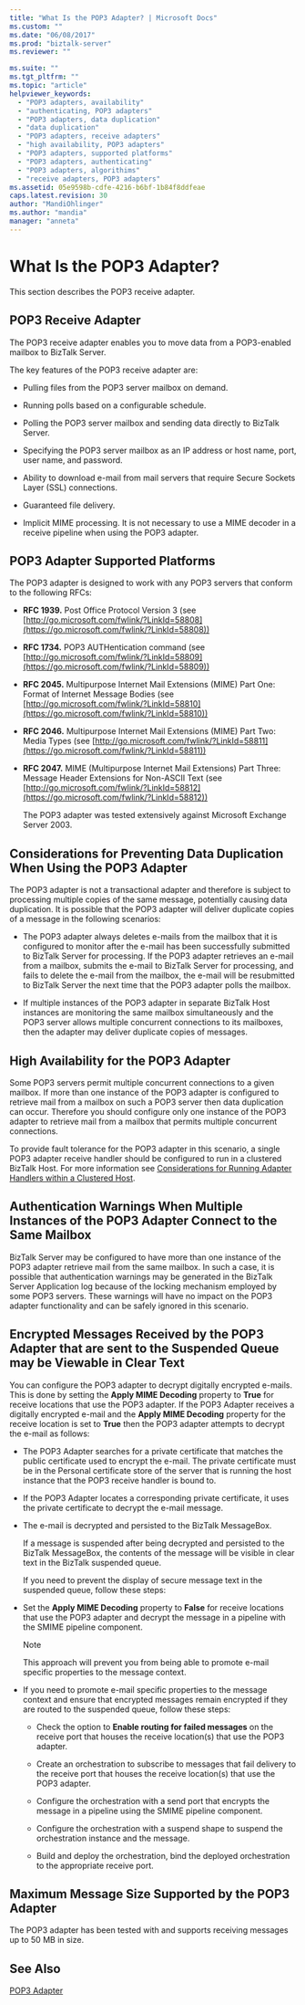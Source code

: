 ```yaml
---
title: "What Is the POP3 Adapter? | Microsoft Docs"
ms.custom: ""
ms.date: "06/08/2017"
ms.prod: "biztalk-server"
ms.reviewer: ""

ms.suite: ""
ms.tgt_pltfrm: ""
ms.topic: "article"
helpviewer_keywords:
  - "POP3 adapters, availability"
  - "authenticating, POP3 adapters"
  - "POP3 adapters, data duplication"
  - "data duplication"
  - "POP3 adapters, receive adapters"
  - "high availability, POP3 adapters"
  - "POP3 adapters, supported platforms"
  - "POP3 adapters, authenticating"
  - "POP3 adapters, algorithims"
  - "receive adapters, POP3 adapters"
ms.assetid: 05e9598b-cdfe-4216-b6bf-1b84f8ddfeae
caps.latest.revision: 30
author: "MandiOhlinger"
ms.author: "mandia"
manager: "anneta"
---
```

# What Is the POP3 Adapter?
This section describes the POP3 receive adapter.

## POP3 Receive Adapter
 The POP3 receive adapter enables you to move data from a POP3-enabled mailbox to BizTalk Server.

 The key features of the POP3 receive adapter are:

-   Pulling files from the POP3 server mailbox on demand.

-   Running polls based on a configurable schedule.

-   Polling the POP3 server mailbox and sending data directly to BizTalk Server.

-   Specifying the POP3 server mailbox as an IP address or host name, port, user name, and password.

-   Ability to download e-mail from mail servers that require Secure Sockets Layer (SSL) connections.

-   Guaranteed file delivery.

-   Implicit MIME processing. It is not necessary to use a MIME decoder in a receive pipeline when using the POP3 adapter.

## POP3 Adapter Supported Platforms
 The POP3 adapter is designed to work with any POP3 servers that conform to the following RFCs:

- **RFC 1939.** Post Office Protocol Version 3 (see [http://go.microsoft.com/fwlink/?LinkId=58808](https://go.microsoft.com/fwlink/?LinkId=58808))

- **RFC 1734.** POP3 AUTHentication command (see [http://go.microsoft.com/fwlink/?LinkId=58809](https://go.microsoft.com/fwlink/?LinkId=58809))

- **RFC 2045.** Multipurpose Internet Mail Extensions (MIME) Part One: Format of Internet Message Bodies (see [http://go.microsoft.com/fwlink/?LinkId=58810](https://go.microsoft.com/fwlink/?LinkId=58810))

- **RFC 2046.** Multipurpose Internet Mail Extensions (MIME) Part Two: Media Types (see [http://go.microsoft.com/fwlink/?LinkId=58811](https://go.microsoft.com/fwlink/?LinkId=58811))

- **RFC 2047.** MIME (Multipurpose Internet Mail Extensions) Part Three: Message Header Extensions for Non-ASCII Text (see [http://go.microsoft.com/fwlink/?LinkId=58812](https://go.microsoft.com/fwlink/?LinkId=58812))

  The POP3 adapter was tested extensively against Microsoft Exchange Server 2003.

## Considerations for Preventing Data Duplication When Using the POP3 Adapter
 The POP3 adapter is not a transactional adapter and therefore is subject to processing multiple copies of the same message, potentially causing data duplication. It is possible that the POP3 adapter will deliver duplicate copies of a message in the following scenarios:

-   The POP3 adapter always deletes e-mails from the mailbox that it is configured to monitor after the e-mail has been successfully submitted to BizTalk Server for processing. If the POP3 adapter retrieves an e-mail from a mailbox, submits the e-mail to BizTalk Server for processing, and fails to delete the e-mail from the mailbox, the e-mail will be resubmitted to BizTalk Server the next time that the POP3 adapter polls the mailbox.

-   If multiple instances of the POP3 adapter in separate BizTalk Host instances are monitoring the same mailbox simultaneously and the POP3 server allows multiple concurrent connections to its mailboxes, then the adapter may deliver duplicate copies of messages.

## High Availability for the POP3 Adapter
 Some POP3 servers permit multiple concurrent connections to a given mailbox. If more than one instance of the POP3 adapter is configured to retrieve mail from a mailbox on such a POP3 server then data duplication can occur. Therefore you should configure only one instance of the POP3 adapter to retrieve mail from a mailbox that permits multiple concurrent connections.

 To provide fault tolerance for the POP3 adapter in this scenario, a single POP3 adapter receive handler should be configured to run in a clustered BizTalk Host. For more information see [Considerations for Running Adapter Handlers within a Clustered Host](../core/considerations-for-running-adapter-handlers-within-a-clustered-host1.md).

## Authentication Warnings When Multiple Instances of the POP3 Adapter Connect to the Same Mailbox
 BizTalk Server may be configured to have more than one instance of the POP3 adapter retrieve mail from the same mailbox. In such a case, it is possible that authentication warnings may be generated in the BizTalk Server Application log because of the locking mechanism employed by some POP3 servers. These warnings will have no impact on the POP3 adapter functionality and can be safely ignored in this scenario.

## Encrypted Messages Received by the POP3 Adapter that are sent to the Suspended Queue may be Viewable in Clear Text
 You can configure the POP3 adapter to decrypt digitally encrypted e-mails. This is done by setting the **Apply MIME Decoding** property to **True** for receive locations that use the POP3 adapter. If the POP3 Adapter receives a digitally encrypted e-mail and the **Apply MIME Decoding** property for the receive location is set to **True** then the POP3 adapter attempts to decrypt the e-mail as follows:

- The POP3 Adapter searches for a private certificate that matches the public certificate used to encrypt the e-mail. The private certificate must be in the Personal certificate store of the server that is running the host instance that the POP3 receive handler is bound to.

- If the POP3 Adapter locates a corresponding private certificate, it uses the private certificate to decrypt the e-mail message.

- The e-mail is decrypted and persisted to the BizTalk MessageBox.

  If a message is suspended after being decrypted and persisted to the BizTalk MessageBox, the contents of the message will be visible in clear text in the BizTalk suspended queue.

  If you need to prevent the display of secure message text in the suspended queue, follow these steps:

- Set the **Apply MIME Decoding** property to **False** for receive locations that use the POP3 adapter and decrypt the message in a pipeline with the SMIME pipeline component.

  > [!NOTE]
  >  This approach will prevent you from being able to promote e-mail specific properties to the message context.

- If you need to promote e-mail specific properties to the message context and ensure that encrypted messages remain encrypted if they are routed to the suspended queue, follow these steps:

  -   Check the option to **Enable routing for failed messages** on the receive port that houses the receive location(s) that use the POP3 adapter.

  -   Create an orchestration to subscribe to messages that fail delivery to the receive port that houses the receive location(s) that use the POP3 adapter.

  -   Configure the orchestration with a send port that encrypts the message in a pipeline using the SMIME pipeline component.

  -   Configure the orchestration with a suspend shape to suspend the orchestration instance and the message.

  -   Build and deploy the orchestration, bind the deployed orchestration to the appropriate receive port.

## Maximum Message Size Supported by the POP3 Adapter
 The POP3 adapter has been tested with and supports receiving messages up to 50 MB in size.

## See Also
 [POP3 Adapter](../core/pop3-adapter.md)